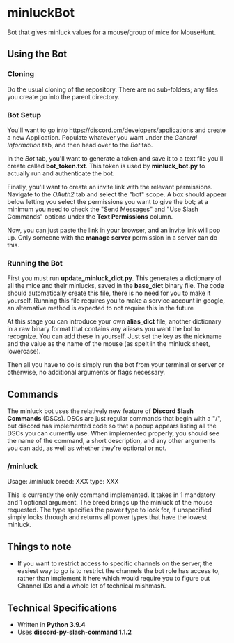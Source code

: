 # minluckBot
Bot that gives minluck values for a mouse/group of mice for MouseHunt.
## Using the Bot
### Cloning
Do the usual cloning of the repository. There are no sub-folders; any files you create go into the parent directory.
### Bot Setup
You'll want to go into https://discord.om/developers/applications and create a new Application. 
Populate whatever you want under the _General Information_ tab, and then head over to the _Bot_ tab.

In the _Bot_ tab, you'll want to generate a token and save it to a text file you'll create called **bot_token.txt**.
This token is used by **minluck_bot.py** to actually run and authenticate the bot.

Finally, you'll want to create an invite link with the relevant permissions. 
Navigate to the _OAuth2_ tab and select the "bot" scope. A box should appear below letting you select the permissions you want to give the bot; at a minimum you need to check the "Send Messages" and "Use Slash Commands" options under the **Text Permissions** column.

Now, you can just paste the link in your browser, and an invite link will pop up. Only someone with the **manage server** permission in a server can do this.
### Running the Bot
First you must run **update_minluck_dict.py**. This generates a dictionary of all the mice and their minlucks, saved in the **base_dict** binary file. 
The code should automatically create this file, there is no need for you to make it yourself. 
Running this file requires you to make a service account in google, an alternative method is expected to not require this in the future

At this stage you can introduce your own **alias_dict** file, another dictionary in a raw binary format that contains any aliases you want the bot to recognize. You can add these in yourself. Just set the key as the nickname and the value as the name of the mouse (as spelt in the minluck sheet, lowercase).

Then all you have to do is simply run the bot from your terminal or server or otherwise, no additional arguments or flags necessary.
## Commands
The minluck bot uses the relatively new feature of **Discord Slash Commands** (DSCs). DSCs are just regular commands that begin with a "/", but discord has implemented code so that a popup appears listing all the DSCs you can currently use.
When implemented properly, you should see the name of the command, a short description, and any other arguments you can add, as well as whether they're optional or not.

### /minluck
Usage: /minluck breed: XXX type: XXX

This is currently the only command implemented. It takes in 1 mandatory and 1 optional argument.
The breed brings up the minluck of the mouse requested.
The type specifies the power type to look for, if unspecified simply looks through and returns all power types that have the lowest minluck.

## Things to note
- If you want to restrict access to specific channels on the server, the easiest way to go is to restrict the channels the bot role has access to, rather than implement it here which would require you to figure out Channel IDs and a whole lot of technical mishmash.

## Technical Specifications
- Written in **Python 3.9.4**
- Uses **discord-py-slash-command 1.1.2**
